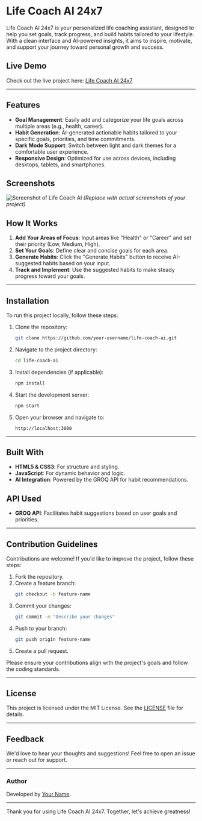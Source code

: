 # Life Coach AI 24x7

Life Coach AI 24x7 is your personalized life coaching assistant, designed to help you set goals, track progress, and build habits tailored to your lifestyle. With a clean interface and AI-powered insights, it aims to inspire, motivate, and support your journey toward personal growth and success.

## Live Demo
Check out the live project here: [Life Coach AI 24x7](https://life-coach-companion.netlify.app)

---

## Features
- **Goal Management**: Easily add and categorize your life goals across multiple areas (e.g., health, career).
- **Habit Generation**: AI-generated actionable habits tailored to your specific goals, priorities, and time commitments.
- **Dark Mode Support**: Switch between light and dark themes for a comfortable user experience.
- **Responsive Design**: Optimized for use across devices, including desktops, tablets, and smartphones.

## Screenshots
![Screenshot of Life Coach AI](#)
_(Replace with actual screenshots of your project)_

## How It Works
1. **Add Your Areas of Focus**: Input areas like "Health" or "Career" and set their priority (Low, Medium, High).
2. **Set Your Goals**: Define clear and concise goals for each area.
3. **Generate Habits**: Click the "Generate Habits" button to receive AI-suggested habits based on your input.
4. **Track and Implement**: Use the suggested habits to make steady progress toward your goals.

---

## Installation
To run this project locally, follow these steps:

1. Clone the repository:
   ```bash
   git clone https://github.com/your-username/life-coach-ai.git
   ```

2. Navigate to the project directory:
   ```bash
   cd life-coach-ai
   ```

3. Install dependencies (if applicable):
   ```bash
   npm install
   ```

4. Start the development server:
   ```bash
   npm start
   ```

5. Open your browser and navigate to:
   ```
   http://localhost:3000
   ```

---

## Built With
- **HTML5 & CSS3**: For structure and styling.
- **JavaScript**: For dynamic behavior and logic.
- **AI Integration**: Powered by the GROQ API for habit recommendations.

## API Used
- **GROQ API**: Facilitates habit suggestions based on user goals and priorities.

---

## Contribution Guidelines
Contributions are welcome! If you'd like to improve the project, follow these steps:

1. Fork the repository.
2. Create a feature branch:
   ```bash
   git checkout -b feature-name
   ```
3. Commit your changes:
   ```bash
   git commit -m "Describe your changes"
   ```
4. Push to your branch:
   ```bash
   git push origin feature-name
   ```
5. Create a pull request.

Please ensure your contributions align with the project's goals and follow the coding standards.

---

## License
This project is licensed under the MIT License. See the [LICENSE](LICENSE) file for details.

---

## Feedback
We'd love to hear your thoughts and suggestions! Feel free to open an issue or reach out for support.

---

### Author
Developed by [Your Name](https://your-profile-link.com).

---

Thank you for using Life Coach AI 24x7. Together, let's achieve greatness!

